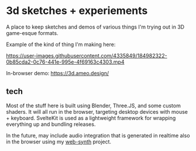 # 3d sketches + experiements

A place to keep sketches and demos of various things I'm trying out in 3D game-esque formats.

Example of the kind of thing I'm making here:

https://user-images.githubusercontent.com/4335849/184982322-0b85cda2-0c76-441e-995e-4f69163c4303.mp4

In-browser demo: https://3d.ameo.design/

## tech

Most of the stuff here is built using Blender, Three.JS, and some custom shaders. It will all run in the browser, targeting desktop devices with mouse + keyboard. SvelteKit is used as a lightweight framework for wrapping everything up and bundling releases.

In the future, may include audio integration that is generated in realtime also in the browser using my [web-synth](https://github.com/ameobea/web-synth) project.
